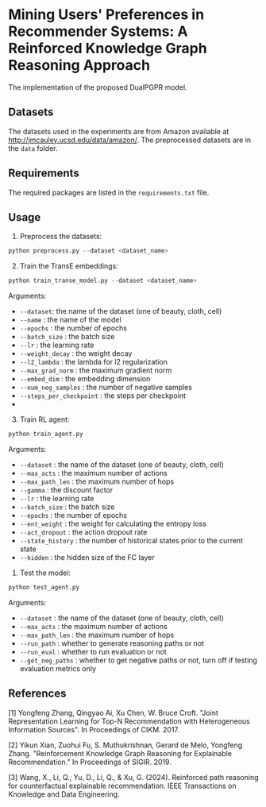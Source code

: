 # Mining Users' Preferences in Recommender Systems: A Reinforced Knowledge Graph Reasoning Approach
The implementation of the proposed DualPGPR model.
## Datasets
The datasets used in the experiments are from Amazon available at http://jmcauley.ucsd.edu/data/amazon/. The preprocessed datasets are in the `data` folder.

## Requirements
The required packages are listed in the `requirements.txt` file.

## Usage
1. Preprocess the datasets: 
```python
python preprocess.py --dataset <dataset_name>
```

2. Train the TransE embeddings:
```python
python train_transe_model.py --dataset <dataset_name>
```
Arguments:
- `--dataset`: the name of the dataset (one of beauty, cloth, cell)
-  `--name` : the name of the model
-  `--epochs` : the number of epochs
-  `--batch_size` : the batch size
-  `--lr` : the learning rate
-  `--weight_decay` : the weight decay
-  `--l2_lambda` : the lambda for l2 regularization
-  `--max_grad_norm` : the maximum gradient norm
-  `--embed_dim` : the embedding dimension
-  `--num_neg_samples` : the number of negative samples
-  `--steps_per_checkpoint` : the steps per checkpoint
-  
3. Train RL agent:
```python
python train_agent.py
```
Arguments:
- `--dataset` : the name of the dataset (one of beauty, cloth, cell)
-  `--max_acts` : the maximum number of actions
-  `--max_path_len` : the maximum number of hops
-  `--gamma` : the discount factor
-  `--lr` : the learning rate
-  `--batch_size` : the batch size
-  `--epochs` : the number of epochs
-  `--ent_weight` : the weight for calculating the entropy loss
-  `--act_dropout` : the action dropout rate
-  `--state_history` : the number of historical states prior to the current state
-  `--hidden` : the hidden size of the FC layer
1. Test the model:
```python
python test_agent.py
```
Arguments:
- `--dataset` : the name of the dataset (one of beauty, cloth, cell)
- `--max_acts` : the maximum number of actions
- `--max_path_len` : the maximum number of hops
- `--run_path` : whether to generate reasoning paths or not
- `--run_eval` : whether to run evaluation or not
- `--get_neg_paths` : whether to get negative paths or not, turn off if testing evaluation metrics only
  

## References
[1] Yongfeng Zhang, Qingyao Ai, Xu Chen, W. Bruce Croft. "Joint Representation Learning for Top-N Recommendation with Heterogeneous Information Sources". In Proceedings of CIKM. 2017.

[2] Yikun Xian, Zuohui Fu, S. Muthukrishnan, Gerard de Melo, Yongfeng Zhang. "Reinforcement Knowledge Graph Reasoning for Explainable Recommendation." In Proceedings of SIGIR. 2019.

[3] Wang, X., Li, Q., Yu, D., Li, Q., & Xu, G. (2024). Reinforced path reasoning for counterfactual explainable recommendation. IEEE Transactions on Knowledge and Data Engineering.